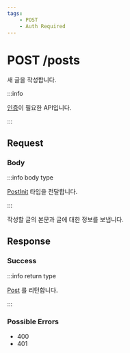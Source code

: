 ```yaml
---
tags:
    - POST
    - Auth Required
---
```


# POST /posts

새 글을 작성합니다.

:::info

[인증](../auth/README.md#authorization)이 필요한 API입니다.

:::

## Request

### Body

:::info body type

[PostInit](../../types/schema/post-init) 타입을 전달합니다.

:::

작성할 글의 본문과 글에 대한 정보를 보냅니다.

## Response

### Success

:::info return type

[Post](../../types/schema/post.md) 를 리턴합니다.

:::

### Possible Errors

-   400
-   401
